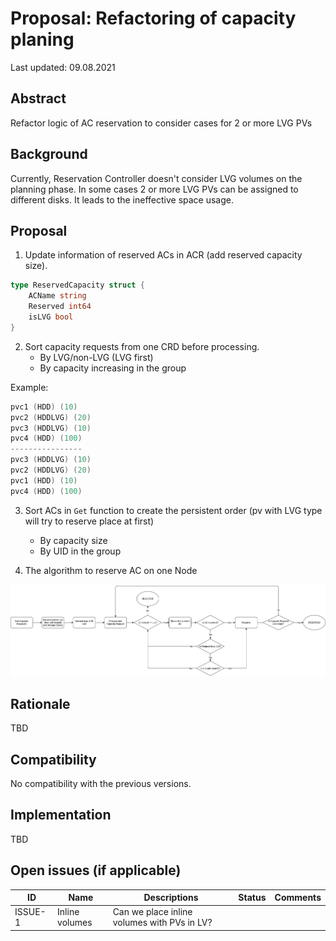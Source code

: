 # Proposal: Refactoring of capacity planing

Last updated: 09.08.2021


## Abstract

Refactor logic of AC reservation to consider cases for 2 or more LVG PVs

## Background

Currently, Reservation Controller doesn't consider LVG volumes on the planning phase. 
In some cases 2 or more LVG PVs can be assigned to different disks.
It leads to the ineffective space usage.

## Proposal

1. Update information of reserved ACs in ACR (add reserved capacity size).
```go
type ReservedCapacity struct {
    ACName string
    Reserved int64
    isLVG bool
}
```

2. Sort capacity requests from one CRD before processing.
    - By LVG/non-LVG (LVG first)
    - By capacity increasing in the group

Example:
```go
pvc1 (HDD) (10)
pvc2 (HDDLVG) (20)
pvc3 (HDDLVG) (10)
pvc4 (HDD) (100)
----------------
pvc3 (HDDLVG) (10)
pvc2 (HDDLVG) (20)
pvc1 (HDD) (10)
pvc4 (HDD) (100)
```

3. Sort ACs in `Get` function to create the persistent order (pv with LVG type will try to reserve place at first)
    - By capacity size
    - By UID in the group
    
4. The algorithm to reserve AC on one Node

![Screenshot](images/handle_capacity_request.png)


## Rationale

TBD

## Compatibility

No compatibility with the previous versions.

## Implementation

TBD

## Open issues (if applicable)

ID | Name | Descriptions | Status | Comments
---| -----| -------------| ------ | --------
ISSUE-1 | Inline volumes  | Can we place inline volumes with PVs in LV?  |   |   
